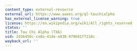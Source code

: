 ```yaml
---
content_type: external-resource
external_url: https://www.aaees.org/ql-tauchialpha
has_external_license_warning: true
license: https://en.wikipedia.org/wiki/All_rights_reserved
status: ''
title: Tau Chi Alpha (TXA)
uid: 2d36450c-ce8a-41de-a938-979601ff218c
wayback_url: ''
---
```

